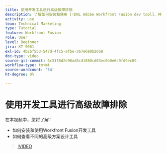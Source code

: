 ```yaml
---
title: 使用开发工具进行高级故障排除
description: 了解如何安装和使用 [!DNL Adobe Workfront Fusion dev tool]，并查看它包含的不同高级场景设计工具。
activity: use
team: Technical Marketing
type: Tutorial
feature: Workfront Fusion
role: User
level: Beginner
jira: KT-9061
exl-id: 4b2bf553-547d-4fc5-afbe-367e680b26b8
doc-type: video
source-git-commit: 6c31f8d2e98ad8cd1880cd03ec0b0e6c0fd9ec09
workflow-type: tm+mt
source-wordcount: '54'
ht-degree: 0%

---
```


# 使用开发工具进行高级故障排除

在本视频中，您将了解：

* 如何安装和使用Workfront Fusion开发工具
* 如何查看不同的高级方案设计工具

>[!VIDEO](https://video.tv.adobe.com/v/335302/?quality=12&learn=on)
